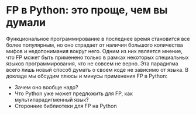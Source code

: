 # FP в Python: это проще, чем вы думали

Функциональное программирование в последнее время становится все более
популярным, но оно страдает от наличия большого количества мифов и
недопонимания вокруг него. Одним из них является мнение, что FP может быть
применено только в рамках некоторых специальных языков программирования, что не
совсем не верно. Эта парадигма всего лишь новый способ думать о своем коде не
зависимо от языка. В докладе мы обсудим плюсы и минусы применения FP в Python:

* Зачем оно вообще надо?
* Что Python уже может предложить для FP, как мультипарадигменный язык?
* Сторонние библиотеки для FP на Python
